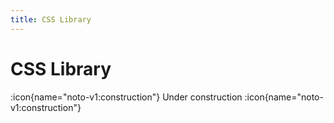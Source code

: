 ```yaml
---
title: CSS Library
---
```


# CSS Library

:icon{name="noto-v1:construction"} Under construction :icon{name="noto-v1:construction"}

